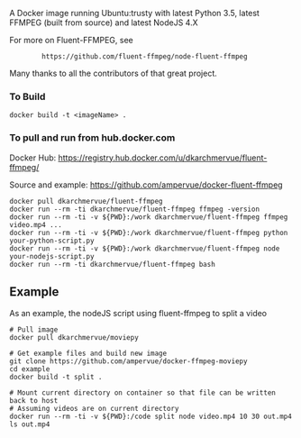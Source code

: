 
A Docker image running Ubuntu:trusty with latest Python 3.5, latest FFMPEG (built from source)
and latest NodeJS 4.X

For more on Fluent-FFMPEG, see 

            https://github.com/fluent-ffmpeg/node-fluent-ffmpeg

Many thanks to all the contributors of that great project.

### To Build

~~~~
docker build -t <imageName> .
~~~~

### To pull and run from hub.docker.com

Docker Hub: https://registry.hub.docker.com/u/dkarchmervue/fluent-ffmpeg/

Source and example: https://github.com/ampervue/docker-fluent-ffmpeg

~~~~
docker pull dkarchmervue/fluent-ffmpeg
docker run --rm -ti dkarchmervue/fluent-ffmpeg ffmpeg -version
docker run --rm -ti -v ${PWD}:/work dkarchmervue/fluent-ffmpeg ffmpeg video.mp4 ...
docker run --rm -ti -v ${PWD}:/work dkarchmervue/fluent-ffmpeg python your-python-script.py
docker run --rm -ti -v ${PWD}:/work dkarchmervue/fluent-ffmpeg node your-nodejs-script.py
docker run --rm -ti dkarchmervue/fluent-ffmpeg bash
~~~~

## Example

As an example, the nodeJS script using fluent-ffmpeg
to split a video

~~~~
# Pull image
docker pull dkarchmervue/moviepy

# Get example files and build new image
git clone https://github.com/ampervue/docker-ffmpeg-moviepy
cd example
docker build -t split .

# Mount current directory on container so that file can be written back to host
# Assuming videos are on current directory
docker run --rm -ti -v ${PWD}:/code split node video.mp4 10 30 out.mp4
ls out.mp4
~~~~